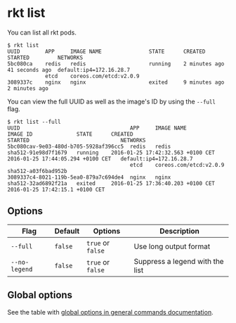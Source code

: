 # rkt list

You can list all rkt pods.

```
$ rkt list
UUID        APP     IMAGE NAME               STATE      CREATED        STARTED         NETWORKS
5bc080ca    redis   redis                    running    2 minutes ago  41 seconds ago  default:ip4=172.16.28.7
            etcd    coreos.com/etcd:v2.0.9
3089337c    nginx   nginx                    exited     9 minutes ago  2 minutes ago
```

You can view the full UUID as well as the image's ID by using the `--full` flag.

```
$ rkt list --full
UUID                                   APP     IMAGE NAME              IMAGE ID              STATE      CREATED                             STARTED                             NETWORKS
5bc080cav-9e03-480d-b705-5928af396cc5  redis   redis                   sha512-91e98d7f1679   running    2016-01-25 17:42:32.563 +0100 CET   2016-01-25 17:44:05.294 +0100 CET   default:ip4=172.16.28.7
                                       etcd    coreos.com/etcd:v2.0.9  sha512-a03f6bad952b
3089337c4-8021-119b-5ea0-879a7c694de4  nginx   nginx                   sha512-32ad6892f21a   exited     2016-01-25 17:36:40.203 +0100 CET   2016-01-25 17:42:15.1 +0100 CET
```

## Options

| Flag | Default | Options | Description |
| --- | --- | --- | --- |
| `--full` |  `false` | `true` or `false` | Use long output format |
| `--no-legend` |  `false` | `true` or `false` | Suppress a legend with the list |

## Global options

See the table with [global options in general commands documentation][global-options].


[global-options]: ../commands.md#global-options
